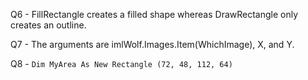 Q6 - FillRectangle creates a filled shape whereas DrawRectangle only creates an outline.

Q7 - The arguments are imlWolf.Images.Item(WhichImage), X, and Y.

Q8 - `Dim MyArea As New Rectangle (72, 48, 112, 64)`
